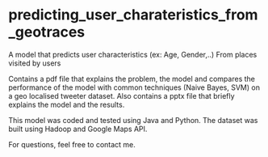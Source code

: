 # predicting_user_charateristics_from_geotraces
A model that predicts user characteristics (ex: Age, Gender,..) From places visited by users

Contains a pdf file that explains the problem, the model and compares the performance of the model with common techniques (Naive Bayes, SVM) on a geo localised tweeter dataset.
Also contains a pptx file that briefly explains the model and the results. 

This model was coded and tested using Java and Python.
The dataset was built using Hadoop and Google Maps API.

For questions, feel free to contact me.
